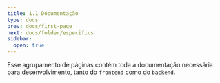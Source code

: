 ```yaml
---
title: 1.1 Documentação
type: docs
prev: docs/first-page
next: docs/folder/especifics
sidebar:
  open: true
---
```


Esse agrupamento de páginas contém toda a documentação necessária para desenvolvimento, tanto do `frontend` como do `backend`.
